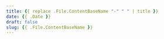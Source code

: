 ```yaml
---
title: {{ replace .File.ContentBaseName "-" " " | title }}
date: {{ .Date }}
draft: false
slug: {{ .File.ContentBaseName }}
---
```

